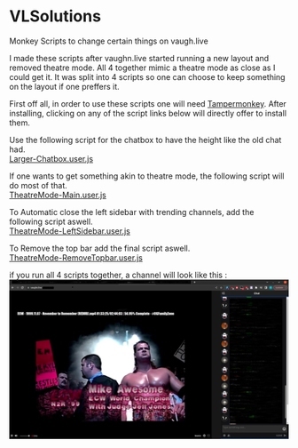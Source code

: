 # VLSolutions
Monkey Scripts to change certain things on vaugh.live

I made these scripts after vaughn.live started running a new layout and removed theatre mode.
All 4 together mimic a theatre mode as close as I could get it.
It was split into 4 scripts so one can choose to keep something on the layout if one preffers it.

First off all, in order to use these scripts one will need [Tampermonkey](https://www.tampermonkey.net/).
After installing, clicking on any of the script links below will directly offer to install them.

Use the following script for the chatbox to have the height like the old chat had.  
[Larger-Chatbox.user.js](https://github.com/arachnafobic/VLSolutions/raw/main/Larger-Chatbox.user.js)  

If one wants to get something akin to theatre mode, the following script will do most of that.  
[TheatreMode-Main.user.js](https://github.com/arachnafobic/VLSolutions/raw/main/TheatreMode-Main.user.js)  

To Automatic close the left sidebar with trending channels, add the following script aswell.  
[TheatreMode-LeftSidebar.user.js](https://github.com/arachnafobic/VLSolutions/raw/main/TheatreMode-LeftSidebar.user.js)  

To Remove the top bar add the final script aswell.  
[TheatreMode-RemoveTopbar.user.js](https://github.com/arachnafobic/VLSolutions/raw/main/TheatreMode-RemoveTopbar.user.js)  

if you run all 4 scripts together, a channel will look like this :  
![Screenshot](VL_CustomTheatherMode.png)  

